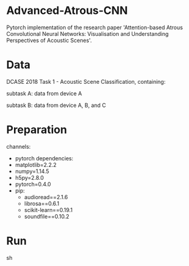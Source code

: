 # Advanced-Atrous-CNN

Pytorch implementation of the research paper 'Attention-based Atrous Convolutional Neural Networks: Visualisation and Understanding Perspectives of Acoustic Scenes'.

# Data

DCASE 2018 Task 1 - Acoustic Scene Classification, containing:

subtask A: data from device A

subtask B: data from device A, B, and C

# Preparation

channels:
  - pytorch
dependencies:
  - matplotlib=2.2.2
  - numpy=1.14.5
  - h5py=2.8.0
  - pytorch=0.4.0
  - pip:
    - audioread==2.1.6
    - librosa==0.6.1
    - scikit-learn==0.19.1
    - soundfile==0.10.2

# Run 

sh